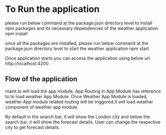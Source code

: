 # To Run the application
please run below command at the package.json directory level to install npm packages and its necessary dependencies of the weather application
npm install

once all the packages are installed, please run below command at the package.json directory level to start the weather application
npm start

Once application starts you can access the application using below url
http://localhost:4200


## Flow of the application

maint.ts will load the app module.
App Routing in App Module has reference to to load weather App Module.
Once Weather App Module is loaded, weather App module related routing will be triggered.It will load weather component of weather app module.

By default in the search bar, it will show the London city and below the search bar, it will show the forecast details.
User can change the respective city to get forecast details.



